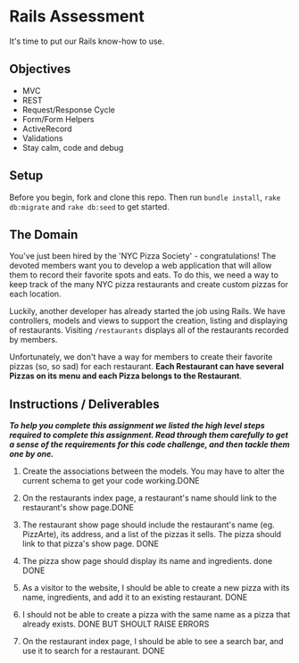 # Rails Assessment
It's time to put our Rails know-how to use.

## Objectives
+ MVC
+ REST
+ Request/Response Cycle
+ Form/Form Helpers
+ ActiveRecord
+ Validations
+ Stay calm, code and debug

## Setup

Before you begin, fork and clone this repo. Then run `bundle install`, `rake db:migrate` and `rake db:seed` to get started.

## The Domain
You've just been hired by the 'NYC Pizza Society' - congratulations! The devoted members want you to develop a web application that will allow them to record their favorite spots and eats. To do this, we need a way to keep track of the many NYC pizza restaurants and create custom pizzas for each location.

Luckily, another developer has already started the job using Rails. We have controllers, models and views to support the creation, listing and displaying of restaurants. Visiting `/restaurants` displays all of the restaurants recorded by members.

Unfortunately, we don't have a way for members to create their favorite pizzas (so, so sad) for each restaurant. **Each Restaurant can have several Pizzas on its menu and each Pizza belongs to the Restaurant**.

## Instructions / Deliverables

***To help you complete this assignment we listed the high level steps required to complete this assignment. Read through them carefully to get a sense of the requirements for this code challenge, and then tackle them one by one.***

1. Create the associations between the models. You may have to alter the current schema to get your code working.DONE

2. On the restaurants index page, a restaurant's name should link to the restaurant's show page.DONE

3. The restaurant show page should include the restaurant's name (eg. PizzArte), its address, and a list of the pizzas it sells. The pizza should link to that pizza's show page. DONE

4. The pizza show page should display its name and ingredients.
done DONE

5. As a visitor to the website, I should be able to create a new pizza with its name, ingredients, and add it to an existing restaurant. DONE

6. I should not be able to create a pizza with the same name as a pizza that already exists. DONE BUT SHOULT RAISE ERRORS

7. On the restaurant index page, I should be able to see a search bar, and use it to search for a restaurant. DONE
